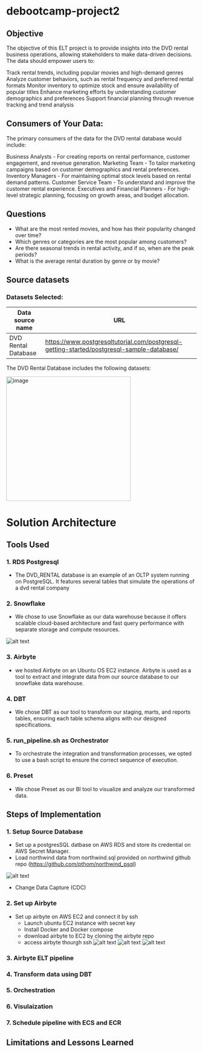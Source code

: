 # debootcamp-project2

## Objective
The objective of this ELT project is to provide insights into the DVD rental business operations, allowing stakeholders to make data-driven decisions. The data should empower users to:

Track rental trends, including popular movies and high-demand genres
Analyze customer behaviors, such as rental frequency and preferred rental formats
Monitor inventory to optimize stock and ensure availability of popular titles
Enhance marketing efforts by understanding customer demographics and preferences
Support financial planning through revenue tracking and trend analysis

## Consumers of Your Data:
The primary consumers of the data for the DVD rental database would include:

Business Analysts - For creating reports on rental performance, customer engagement, and revenue generation.
Marketing Team - To tailor marketing campaigns based on customer demographics and rental preferences.
Inventory Managers - For maintaining optimal stock levels based on rental demand patterns.
Customer Service Team - To understand and improve the customer rental experience.
Executives and Financial Planners - For high-level strategic planning, focusing on growth areas, and budget allocation.

## Questions 
- What are the most rented movies, and how has their popularity changed over time?
- Which genres or categories are the most popular among customers?
- Are there seasonal trends in rental activity, and if so, when are the peak periods?
- What is the average rental duration by genre or by movie?

## Source datasets

### Datasets Selected:
|Data source name|URL|
|--|--|
|DVD Rental Database| https://www.postgresqltutorial.com/postgresql-getting-started/postgresql-sample-database/|
The DVD Rental Database includes the following datasets:

<img width="329" alt="image" src="https://github.com/user-attachments/assets/573f0849-66a4-4479-8fc2-3af061a5bc36">


# Solution Architecture





## Tools Used
### 1. RDS Postgresql
- The DVD_RENTAL database is an example of an OLTP system running on PostgreSQL. It features several tables that simulate the operations of a dvd rental company



### 2. Snowflake 
- We chose to use Snowflake as our data warehouse because it offers scalable cloud-based architecture and fast query performance with separate storage and compute resources. 

![alt text](image-1.png)
### 3. Airbyte
- we hosted Airbyte on an Ubuntu OS EC2 instance. Airbyte is used as a tool to extract and integrate data from our source database to our snowflake data warehouse.

### 4. DBT
- We chose DBT as our tool to transform our staging, marts, and reports tables, ensuring each table schema aligns with our designed specifications.

### 5. run_pipeline.sh as Orchestrator
- To orchestrate the integration and transformation processes, we opted to use a bash script to ensure the correct sequence of execution.

### 6. Preset
- We chose Preset as our BI tool to visualize and analyze our transformed data.

## Steps of Implementation
### 1. Setup Source Database
- Set up a postgresSQL datbase on AWS RDS and store its credential on AWS Secret Manager.
- Load northwind data from northwind.sql provided on northwind github repo (https://github.com/pthom/northwind_psql)

![alt text](image.png)

- Change Data Capture (CDC)
   


### 2. Set up Airbyte 
- Set up airbyte on AWS EC2 and connect it by ssh
    - Launch ubuntu EC2 instance with secret key 
    - Install Docker and Docker compose
    - download airbyte to EC2 by cloning the airbyte repo
    - access airbyte thourgh ssh 
![alt text](image-2.png)
![alt text](image-3.png)
![alt text](image-4.png)

### 3. Airbyte ELT pipeline


### 4. Transform data using DBT


### 5. Orchestration


### 6. Visulaization 


### 7. Schedule pipeline with ECS and ECR

## Limitations and Lessons Learned
















